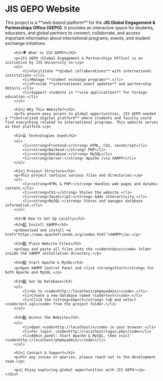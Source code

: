 <!DOCTYPE html>
<html lang="en">
<head>
    <meta charset="UTF-8">
    <meta name="viewport" content="width=device-width, initial-scale=1.0">
    <title>README - JIS GEPO Website</title>
</head>
<body>
    <div class="container">
        <h1>JIS GEPO Website</h1>
        <p>This project is a **web-based platform** for the <strong>JIS Global Engagement & Partnerships Office (GEPO)</strong>. It provides an interactive space for students, educators, and global partners to connect, collaborate, and access important information about international programs, events, and student exchange initiatives.</p>

        <h2>🌍 What is JIS GEPO?</h2>
        <p>JIS GEPO (Global Engagement & Partnerships Office) is an initiative by JIS University to:</p>
        <ul>
            <li>Facilitate **global collaborations** with international institutions.</li>
            <li>Manage **student exchange programs**.</li>
            <li>Provide **international event updates** and partnership details.</li>
            <li>Support students in **visa applications** for foreign education.</li>
        </ul>

        <h2>🔹 Why This Website?</h2>
        <p>To ensure easy access to global opportunities, JIS GEPO needed a **centralized digital platform** where students and faculty could find everything related to international programs. This website serves as that platform.</p>

        <h2>💻 Technologies Used</h2>
        <ul>
            <li><strong>Frontend:</strong> HTML, CSS, JavaScript</li>
            <li><strong>Backend:</strong> PHP</li>
            <li><strong>Database:</strong> MySQL</li>
            <li><strong>Server:</strong> Apache (via XAMPP)</li>
        </ul>

        <h2>📂 Project Structure</h2>
        <p>This project contains various files and directories:</p>
        <ul>
            <li><strong>HTML & PHP:</strong> Handles web pages and dynamic content.</li>
            <li><strong>CSS:</strong> Styles the website.</li>
            <li><strong>JavaScript:</strong> Adds interactivity.</li>
            <li><strong>MySQL:</strong> Stores and manages database information.</li>
        </ul>

        <h2>🛠️ How to Set Up Locally</h2>
        <h3>1️⃣ Install XAMPP</h3>
        <p>Download and install <a href="https://www.apachefriends.org/index.html">XAMPP</a>.</p>

        <h3>2️⃣ Place Website Files</h3>
        <p>Copy and paste all files into the <code>htdocs</code> folder inside the XAMPP installation directory.</p>

        <h3>3️⃣ Start Apache & MySQL</h3>
        <p>Open XAMPP Control Panel and click <strong>Start</strong> for both Apache and MySQL.</p>

        <h3>4️⃣ Set Up Database</h3>
        <ul>
            <li>Go to <code>http://localhost/phpmyadmin/</code>.</li>
            <li>Create a new database named <code>test</code>.</li>
            <li>Click the <strong>Import</strong> tab and select <code>test.sql</code> from the project folder.</li>
        </ul>

        <h3>5️⃣ Access the Website</h3>
        <ul>
            <li>Open <code>http://localhost/</code> in your browser.</li>
            <li>For login: <code>http://localhost/login.php</code></li>
            <li>Admin panel: Start Apache & MySQL, then visit <code>http://localhost/phpmyadmin/</code></li>
        </ul>

        <h2>📧 Contact & Support</h2>
        <p>For any issues or queries, please reach out to the development team.</p>

        <p>🚀 Enjoy exploring global opportunities with JIS GEPO!</p>
    </div>
</body>
</html>
